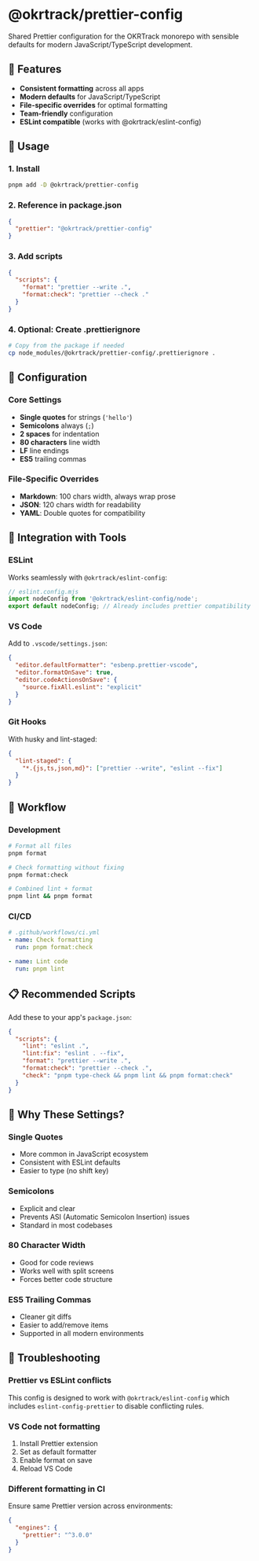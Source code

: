 # @okrtrack/prettier-config

Shared Prettier configuration for the OKRTrack monorepo with sensible defaults for modern JavaScript/TypeScript development.

## 🚀 Features

- **Consistent formatting** across all apps
- **Modern defaults** for JavaScript/TypeScript
- **File-specific overrides** for optimal formatting
- **Team-friendly** configuration
- **ESLint compatible** (works with @okrtrack/eslint-config)

## 🎯 Usage

### 1. Install
```bash
pnpm add -D @okrtrack/prettier-config
```

### 2. Reference in package.json
```json
{
  "prettier": "@okrtrack/prettier-config"
}
```

### 3. Add scripts
```json
{
  "scripts": {
    "format": "prettier --write .",
    "format:check": "prettier --check ."
  }
}
```

### 4. Optional: Create .prettierignore
```bash
# Copy from the package if needed
cp node_modules/@okrtrack/prettier-config/.prettierignore .
```

## 🔧 Configuration

### Core Settings
- **Single quotes** for strings (`'hello'`)
- **Semicolons** always (`;`)
- **2 spaces** for indentation
- **80 characters** line width
- **LF** line endings
- **ES5** trailing commas

### File-Specific Overrides
- **Markdown**: 100 chars width, always wrap prose
- **JSON**: 120 chars width for readability
- **YAML**: Double quotes for compatibility

## 🎨 Integration with Tools

### ESLint
Works seamlessly with `@okrtrack/eslint-config`:

```js
// eslint.config.mjs
import nodeConfig from '@okrtrack/eslint-config/node';
export default nodeConfig; // Already includes prettier compatibility
```

### VS Code
Add to `.vscode/settings.json`:

```json
{
  "editor.defaultFormatter": "esbenp.prettier-vscode",
  "editor.formatOnSave": true,
  "editor.codeActionsOnSave": {
    "source.fixAll.eslint": "explicit"
  }
}
```

### Git Hooks
With husky and lint-staged:

```json
{
  "lint-staged": {
    "*.{js,ts,json,md}": ["prettier --write", "eslint --fix"]
  }
}
```

## 🔄 Workflow

### Development
```bash
# Format all files
pnpm format

# Check formatting without fixing
pnpm format:check

# Combined lint + format
pnpm lint && pnpm format
```

### CI/CD
```yaml
# .github/workflows/ci.yml
- name: Check formatting
  run: pnpm format:check

- name: Lint code
  run: pnpm lint
```

## 📋 Recommended Scripts

Add these to your app's `package.json`:

```json
{
  "scripts": {
    "lint": "eslint .",
    "lint:fix": "eslint . --fix",
    "format": "prettier --write .",
    "format:check": "prettier --check .",
    "check": "pnpm type-check && pnpm lint && pnpm format:check"
  }
}
```

## 🎯 Why These Settings?

### Single Quotes
- More common in JavaScript ecosystem
- Consistent with ESLint defaults
- Easier to type (no shift key)

### Semicolons
- Explicit and clear
- Prevents ASI (Automatic Semicolon Insertion) issues
- Standard in most codebases

### 80 Character Width
- Good for code reviews
- Works well with split screens
- Forces better code structure

### ES5 Trailing Commas
- Cleaner git diffs
- Easier to add/remove items
- Supported in all modern environments

## 🚨 Troubleshooting

### Prettier vs ESLint conflicts
This config is designed to work with `@okrtrack/eslint-config` which includes `eslint-config-prettier` to disable conflicting rules.

### VS Code not formatting
1. Install Prettier extension
2. Set as default formatter
3. Enable format on save
4. Reload VS Code

### Different formatting in CI
Ensure same Prettier version across environments:
```json
{
  "engines": {
    "prettier": "^3.0.0"
  }
}
```